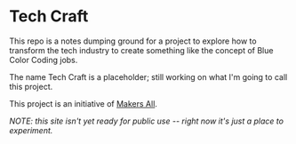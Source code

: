 # Tech Craft

This repo is a notes dumping ground for a project to explore how to transform the tech industry to create
 something like the concept of Blue Color Coding jobs.

 The name Tech Craft is a placeholder; still working on what I'm going to call this project.

 This project is an initiative of [Makers All](https://makersall.org/).

*NOTE: this site isn't yet ready for public use -- right now it's just a place to experiment.*
